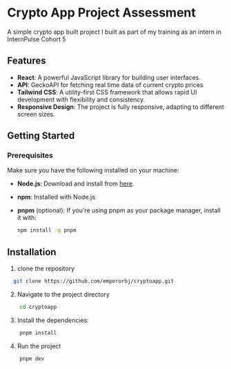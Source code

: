 # Crypto App Project Assessment

A simple crypto app built project I built as part of my training as an intern in InternPulse Cohort 5

## Features

- **React**: A powerful JavaScript library for building user interfaces.
- **API**: GeckoAPI for fetching real time data of current crypto prices
- **Tailwind CSS**: A utility-first CSS framework that allows rapid UI development with flexibility and consistency.
- **Responsive Design**: The project is fully responsive, adapting to different screen sizes.

## Getting Started

### Prerequisites

Make sure you have the following installed on your machine:

- **Node.js**: Download and install from [here](https://nodejs.org/).
- **npm**: Installed with Node.js.
- **pnpm** (optional): If you're using pnpm as your package manager, install it with:

  ```bash
  npm install -g pnpm


## Installation

1. clone the repository

```bash
  git clone https://github.com/emperorbj/cryptoapp.git

```
2. Navigate to the project directory

```bash
    cd cryptoapp

```
3. Install the dependencies:
```bash
    pnpm install

```
4. Run the project
```bash
    pnpm dev

```
